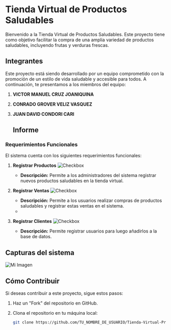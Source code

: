 # Tienda Virtual de Productos Saludables

Bienvenido a la Tienda Virtual de Productos Saludables. Este proyecto tiene como objetivo facilitar la compra de una amplia variedad de productos saludables, incluyendo frutas y verduras frescas.


## Integrantes

Este proyecto está siendo desarrollado por un equipo comprometido con la promoción de un estilo de vida saludable y accesible para todos. A continuación, te presentamos a los miembros del equipo:

1. **VICTOR MANUEL CRUZ JOANIQUINA**
2. **CONRADO GROVER VELIZ VASQUEZ**
3. **JUAN DAVID CONDORI CARI**
   
   ## Informe

 ### Requerimientos Funcionales

El sistema cuenta con los siguientes requerimientos funcionales:

1. **Registrar Productos** ![Checkbox](https://img.shields.io/badge/Estado-Implementado-brightgreen)

   - **Descripción:** Permite a los administradores del sistema registrar nuevos productos saludables en la tienda virtual.

2. **Registrar Ventas** ![Checkbox](https://img.shields.io/badge/Estado-No%20Implementado-red)

   - **Descripción:** Permite a los usuarios realizar compras de productos saludables y registrar estas ventas en el sistema.
   - 
3. **Registrar Clientes** ![Checkbox](https://img.shields.io/badge/Estado-Implementado-brightgreen)

   - **Descripción:** Permite registrar usuarios para luego añadirlos a la base de datos.

## Capturas del sistema
![Mi Imagen](images/mi_imagen.png)

## Cómo Contribuir

Si deseas contribuir a este proyecto, sigue estos pasos:

1. Haz un "Fork" del repositorio en GitHub.

2. Clona el repositorio en tu máquina local:

   ```bash
   git clone https://github.com/TU_NOMBRE_DE_USUARIO/Tienda-Virtual-Productos-Saludables.git
